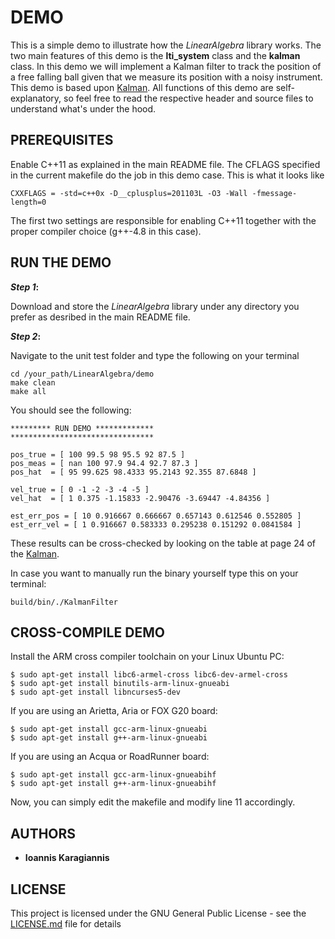 # DEMO

This is a simple demo to illustrate how the *LinearAlgebra* library works. The two main features of this demo is the **lti_system** class and the **kalman** class. In this demo we will implement a Kalman filter to track the position of a free falling ball given that we measure its position with a noisy instrument. This demo is based upon [Kalman](http://biorobotics.ri.cmu.edu/papers/sbp_papers/integrated3/kleeman_kalman_basics.pdf). All functions of this demo are self-explanatory, so feel free to read the respective header and source files to understand what's under the hood.

## PREREQUISITES

Enable C++11 as explained in the main README file. The CFLAGS specified in the current makefile do the job in this demo case. This is what it looks like
```
CXXFLAGS = -std=c++0x -D__cplusplus=201103L -O3 -Wall -fmessage-length=0
```
 
The first two settings are responsible for enabling C++11 together with the proper compiler choice (g++-4.8 in this case).

## RUN THE DEMO

**_Step 1_:**

Download and store the *LinearAlgebra* library  under any directory you prefer as desribed in the main README file.

**_Step 2_:**

Navigate to the unit test folder and type the following on your terminal

```
cd /your_path/LinearAlgebra/demo
make clean
make all
```

You should see the following:

```
********* RUN DEMO *************
********************************
 
pos_true = [ 100 99.5 98 95.5 92 87.5 ]
pos_meas = [ nan 100 97.9 94.4 92.7 87.3 ]
pos_hat  = [ 95 99.625 98.4333 95.2143 92.355 87.6848 ]

vel_true = [ 0 -1 -2 -3 -4 -5 ]
vel_hat  = [ 1 0.375 -1.15833 -2.90476 -3.69447 -4.84356 ]

est_err_pos = [ 10 0.916667 0.666667 0.657143 0.612546 0.552805 ]
est_err_vel = [ 1 0.916667 0.583333 0.295238 0.151292 0.0841584 ]

```
These results can be cross-checked by looking on the table at page 24 of the [Kalman](http://biorobotics.ri.cmu.edu/papers/sbp_papers/integrated3/kleeman_kalman_basics.pdf).

In case you want to manually run the binary yourself type this on your terminal:
```
build/bin/./KalmanFilter
```

## CROSS-COMPILE DEMO

Install the ARM cross compiler toolchain on your Linux Ubuntu PC:
```
$ sudo apt-get install libc6-armel-cross libc6-dev-armel-cross
$ sudo apt-get install binutils-arm-linux-gnueabi
$ sudo apt-get install libncurses5-dev
```
If you are using an Arietta, Aria or FOX G20 board:
```
$ sudo apt-get install gcc-arm-linux-gnueabi
$ sudo apt-get install g++-arm-linux-gnueabi
```
If you are using an Acqua or RoadRunner board:
```
$ sudo apt-get install gcc-arm-linux-gnueabihf
$ sudo apt-get install g++-arm-linux-gnueabihf
```

Now, you can simply edit the makefile and modify line 11 accordingly.


## AUTHORS

* **Ioannis Karagiannis** 

## LICENSE

This project is licensed under the GNU General Public License - see the [LICENSE.md](https://github.com/IoannisKaragiannis/LinearAlgebra/blob/master/LICENSE) file for details
